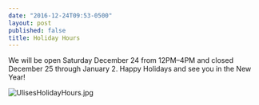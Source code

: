 ```yaml
---
date: "2016-12-24T09:53-0500"
layout: post
published: false
title: Holiday Hours
---
```


We will be open Saturday December 24 from 12PM–4PM and closed December 25 through January 2.
Happy Holidays and see you in the New Year!

![UlisesHolidayHours.jpg]({{site.baseurl}}/assets/img/UlisesHolidayHours.jpg)
